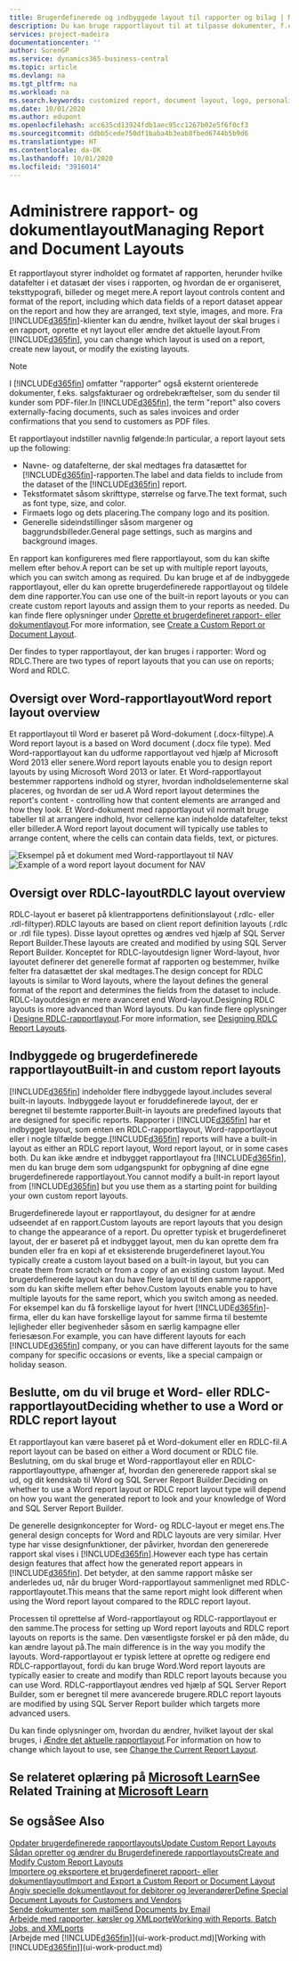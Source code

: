```yaml
---
title: Brugerdefinerede og indbyggede layout til rapporter og bilag | Microsoft Docs
description: Du kan bruge rapportlayout til at tilpasse dokumenter, f.eks. for at tilpasse skrifttype, logo eller sideindstillinger for PDF-filer, som du sender til kunderne.
services: project-madeira
documentationcenter: ''
author: SorenGP
ms.service: dynamics365-business-central
ms.topic: article
ms.devlang: na
ms.tgt_pltfrm: na
ms.workload: na
ms.search.keywords: customized report, document layout, logo, personalize
ms.date: 10/01/2020
ms.author: edupont
ms.openlocfilehash: acc635cd13924fdb1aec95cc1267b02e5f6f0cf3
ms.sourcegitcommit: ddbb5cede750df1baba4b3eab8fbed6744b5b9d6
ms.translationtype: HT
ms.contentlocale: da-DK
ms.lasthandoff: 10/01/2020
ms.locfileid: "3916014"
---
```

# <a name="managing-report-and-document-layouts"></a><span data-ttu-id="47c8a-103">Administrere rapport- og dokumentlayout</span><span class="sxs-lookup"><span data-stu-id="47c8a-103">Managing Report and Document Layouts</span></span>
<span data-ttu-id="47c8a-104">Et rapportlayout styrer indholdet og formatet af rapporten, herunder hvilke datafelter i et datasæt der vises i rapporten, og hvordan de er organiseret, teksttypografi, billeder og meget mere.</span><span class="sxs-lookup"><span data-stu-id="47c8a-104">A report layout controls content and format of the report, including which data fields of a report dataset appear on the report and how they are arranged, text style, images, and more.</span></span> <span data-ttu-id="47c8a-105">Fra [!INCLUDE[d365fin](includes/d365fin_md.md)]-klienter kan du ændre, hvilket layout der skal bruges i en rapport, oprette et nyt layout eller ændre det aktuelle layout.</span><span class="sxs-lookup"><span data-stu-id="47c8a-105">From [!INCLUDE[d365fin](includes/d365fin_md.md)], you can change which layout is used on a report, create new layout, or modify the existing layouts.</span></span>

> [!NOTE]  
>   <span data-ttu-id="47c8a-106">I [!INCLUDE[d365fin](includes/d365fin_md.md)] omfatter "rapporter" også eksternt orienterede dokumenter, f.eks. salgsfakturaer og ordrebekræftelser, som du sender til kunder som PDF-filer.</span><span class="sxs-lookup"><span data-stu-id="47c8a-106">In [!INCLUDE[d365fin](includes/d365fin_md.md)], the term "report" also covers externally-facing documents, such as sales invoices and order confirmations that you send to customers as PDF files.</span></span>

<span data-ttu-id="47c8a-107">Et rapportlayout indstiller navnlig følgende:</span><span class="sxs-lookup"><span data-stu-id="47c8a-107">In particular, a report layout sets up the following:</span></span>

* <span data-ttu-id="47c8a-108">Navne- og datafelterne, der skal medtages fra datasættet for [!INCLUDE[d365fin](includes/d365fin_md.md)]-rapporten.</span><span class="sxs-lookup"><span data-stu-id="47c8a-108">The label and data fields to include from the dataset of the [!INCLUDE[d365fin](includes/d365fin_md.md)] report.</span></span>
* <span data-ttu-id="47c8a-109">Tekstformatet såsom skrifttype, størrelse og farve.</span><span class="sxs-lookup"><span data-stu-id="47c8a-109">The text format, such as font type, size, and color.</span></span>
* <span data-ttu-id="47c8a-110">Firmaets logo og dets placering.</span><span class="sxs-lookup"><span data-stu-id="47c8a-110">The company logo and its position.</span></span>
* <span data-ttu-id="47c8a-111">Generelle sideindstillinger såsom margener og baggrundsbilleder.</span><span class="sxs-lookup"><span data-stu-id="47c8a-111">General page settings, such as margins and background images.</span></span>

<span data-ttu-id="47c8a-112">En rapport kan konfigureres med flere rapportlayout, som du kan skifte mellem efter behov.</span><span class="sxs-lookup"><span data-stu-id="47c8a-112">A report can be set up with multiple report layouts, which you can switch among as required.</span></span> <span data-ttu-id="47c8a-113">Du kan bruge et af de indbyggede rapportlayout, eller du kan oprette brugerdefinerede rapportlayout og tildele dem dine rapporter.</span><span class="sxs-lookup"><span data-stu-id="47c8a-113">You can use one of the built-in report layouts or you can create custom report layouts and assign them to your reports as needed.</span></span> <span data-ttu-id="47c8a-114">Du kan finde flere oplysninger under [Oprette et brugerdefineret rapport- eller dokumentlayout](ui-how-create-custom-report-layout.md).</span><span class="sxs-lookup"><span data-stu-id="47c8a-114">For more information, see [Create a Custom Report or Document Layout](ui-how-create-custom-report-layout.md).</span></span>

<span data-ttu-id="47c8a-115">Der findes to typer rapportlayout, der kan bruges i rapporter: Word og RDLC.</span><span class="sxs-lookup"><span data-stu-id="47c8a-115">There are two types of report layouts that you can use on reports; Word and RDLC.</span></span>

## <a name="word-report-layout-overview"></a><span data-ttu-id="47c8a-116">Oversigt over Word-rapportlayout</span><span class="sxs-lookup"><span data-stu-id="47c8a-116">Word report layout overview</span></span>
<span data-ttu-id="47c8a-117">Et rapportlayout til Word er baseret på Word-dokument (.docx-filtype).</span><span class="sxs-lookup"><span data-stu-id="47c8a-117">A Word report layout is a based on Word document (.docx file type).</span></span> <span data-ttu-id="47c8a-118">Med Word-rapportlayout kan du udforme rapportlayout ved hjælp af Microsoft Word 2013 eller senere.</span><span class="sxs-lookup"><span data-stu-id="47c8a-118">Word report layouts enable you to design report layouts by using Microsoft Word 2013 or later.</span></span> <span data-ttu-id="47c8a-119">Et Word-rapportlayout bestemmer rapportens indhold og styrer, hvordan indholdselementerne skal placeres, og hvordan de ser ud.</span><span class="sxs-lookup"><span data-stu-id="47c8a-119">A Word report layout determines the report's content - controlling how that content elements are arranged and how they look.</span></span> <span data-ttu-id="47c8a-120">Et Word-dokument med rapportlayout vil normalt bruge tabeller til at arrangere indhold, hvor cellerne kan indeholde datafelter, tekst eller billeder.</span><span class="sxs-lookup"><span data-stu-id="47c8a-120">A Word report layout document will typically use tables to arrange content, where the cells can contain data fields, text, or pictures.</span></span>

 <span data-ttu-id="47c8a-121">![Eksempel på et dokument med Word-rapportlayout til NAV](media/nav_wordreportlayout_edit_in_word_example.png "NAV_WordReportLayout_Edit_In_Word_Example")</span><span class="sxs-lookup"><span data-stu-id="47c8a-121">![Example of a word report layout document for NAV](media/nav_wordreportlayout_edit_in_word_example.png "NAV_WordReportLayout_Edit_In_Word_Example")</span></span>  

## <a name="rdlc-layout-overview"></a><span data-ttu-id="47c8a-122">Oversigt over RDLC-layout</span><span class="sxs-lookup"><span data-stu-id="47c8a-122">RDLC layout overview</span></span>
<span data-ttu-id="47c8a-123">RDLC-layout er baseret på klientrapportens definitionslayout (.rdlc- eller .rdl-filtyper).</span><span class="sxs-lookup"><span data-stu-id="47c8a-123">RDLC layouts are based on client report definition layouts (.rdlc or .rdl file types).</span></span> <span data-ttu-id="47c8a-124">Disse layout oprettes og ændres ved hjælp af SQL Server Report Builder.</span><span class="sxs-lookup"><span data-stu-id="47c8a-124">These layouts are created and modified by using SQL Server Report Builder.</span></span> <span data-ttu-id="47c8a-125">Konceptet for RDLC-layoutdesign ligner Word-layout, hvor layoutet definerer det generelle format af rapporten og bestemmer, hvilke felter fra datasættet der skal medtages.</span><span class="sxs-lookup"><span data-stu-id="47c8a-125">The design concept for RDLC layouts is similar to Word layouts, where the layout defines the general format of the report and determines the fields from the dataset to include.</span></span> <span data-ttu-id="47c8a-126">RDLC-layoutdesign er mere avanceret end Word-layout.</span><span class="sxs-lookup"><span data-stu-id="47c8a-126">Designing RDLC layouts is more advanced than Word layouts.</span></span> <span data-ttu-id="47c8a-127">Du kan finde flere oplysninger i [Designe RDLC-rapportlayout](/dynamics-nav/Designing-RDLC-Report-Layouts).</span><span class="sxs-lookup"><span data-stu-id="47c8a-127">For more information, see [Designing RDLC Report Layouts](/dynamics-nav/Designing-RDLC-Report-Layouts).</span></span>

## <a name="built-in-and-custom-report-layouts"></a><span data-ttu-id="47c8a-128">Indbyggede og brugerdefinerede rapportlayout</span><span class="sxs-lookup"><span data-stu-id="47c8a-128">Built-in and custom report layouts</span></span>
[!INCLUDE[d365fin](includes/d365fin_md.md)] <span data-ttu-id="47c8a-129">indeholder flere indbyggede layout.</span><span class="sxs-lookup"><span data-stu-id="47c8a-129">includes several built-in layouts.</span></span> <span data-ttu-id="47c8a-130">Indbyggede layout er foruddefinerede layout, der er beregnet til bestemte rapporter.</span><span class="sxs-lookup"><span data-stu-id="47c8a-130">Built-in layouts are predefined layouts that are designed for specific reports.</span></span> <span data-ttu-id="47c8a-131">Rapporter i [!INCLUDE[d365fin](includes/d365fin_md.md)] har et indbygget layout, som enten en RDLC-rapportlayout, Word-rapportlayout eller i nogle tilfælde begge.</span><span class="sxs-lookup"><span data-stu-id="47c8a-131">[!INCLUDE[d365fin](includes/d365fin_md.md)] reports will have a built-in layout as either an RDLC report layout, Word report layout, or in some cases both.</span></span> <span data-ttu-id="47c8a-132">Du kan ikke ændre et indbygget rapportlayout fra [!INCLUDE[d365fin](includes/d365fin_md.md)], men du kan bruge dem som udgangspunkt for opbygning af dine egne brugerdefinerede rapportlayout.</span><span class="sxs-lookup"><span data-stu-id="47c8a-132">You cannot modify a built-in report layout from [!INCLUDE[d365fin](includes/d365fin_md.md)] but you use them as a starting point for building your own custom report layouts.</span></span>

<span data-ttu-id="47c8a-133">Brugerdefinerede layout er rapportlayout, du designer for at ændre udseendet af en rapport.</span><span class="sxs-lookup"><span data-stu-id="47c8a-133">Custom layouts are report layouts that you design to change the appearance of a report.</span></span> <span data-ttu-id="47c8a-134">Du opretter typisk et brugerdefineret layout, der er baseret på et indbygget layout, men du kan oprette dem fra bunden eller fra en kopi af et eksisterende brugerdefineret layout.</span><span class="sxs-lookup"><span data-stu-id="47c8a-134">You typically create a custom layout based on a built-in layout, but you can create them from scratch or from a copy of an existing custom layout.</span></span> <span data-ttu-id="47c8a-135">Med brugerdefinerede layout kan du have flere layout til den samme rapport, som du kan skifte mellem efter behov.</span><span class="sxs-lookup"><span data-stu-id="47c8a-135">Custom layouts enable you to have multiple layouts for the same report, which you switch among as needed.</span></span> <span data-ttu-id="47c8a-136">For eksempel kan du få forskellige layout for hvert [!INCLUDE[d365fin](includes/d365fin_md.md)]-firma, eller du kan have forskellige layout for samme firma til bestemte lejligheder eller begivenheder såsom en særlig kampagne eller feriesæson.</span><span class="sxs-lookup"><span data-stu-id="47c8a-136">For example, you can have different layouts for each [!INCLUDE[d365fin](includes/d365fin_md.md)] company, or you can have different layouts for the same company for specific occasions or events, like a special campaign or holiday season.</span></span>

## <a name="deciding-whether-to-use-a-word-or-rdlc-report-layout"></a><span data-ttu-id="47c8a-137">Beslutte, om du vil bruge et Word- eller RDLC-rapportlayout</span><span class="sxs-lookup"><span data-stu-id="47c8a-137">Deciding whether to use a Word or RDLC report layout</span></span>
<span data-ttu-id="47c8a-138">Et rapportlayout kan være baseret på et Word-dokument eller en RDLC-fil.</span><span class="sxs-lookup"><span data-stu-id="47c8a-138">A report layout can be based on either a Word document or RDLC file.</span></span> <span data-ttu-id="47c8a-139">Beslutning, om du skal bruge et Word-rapportlayout eller en RDLC-rapportlayouttype, afhænger af, hvordan den genererede rapport skal se ud, og dit kendskab til Word og SQL Server Report Builder.</span><span class="sxs-lookup"><span data-stu-id="47c8a-139">Deciding on whether to use a Word report layout or RDLC report layout type will depend on how you want the generated report to look and your knowledge of Word and SQL Server Report Builder.</span></span>

<span data-ttu-id="47c8a-140">De generelle designkoncepter for Word- og RDLC-layout er meget ens.</span><span class="sxs-lookup"><span data-stu-id="47c8a-140">The general design concepts for Word and RDLC layouts are very similar.</span></span> <span data-ttu-id="47c8a-141">Hver type har visse designfunktioner, der påvirker, hvordan den genererede rapport skal vises i [!INCLUDE[d365fin](includes/d365fin_md.md)].</span><span class="sxs-lookup"><span data-stu-id="47c8a-141">However each type has certain design features that affect how the generated report appears in [!INCLUDE[d365fin](includes/d365fin_md.md)].</span></span> <span data-ttu-id="47c8a-142">Det betyder, at den samme rapport måske ser anderledes ud, når du bruger Word-rapportlayout sammenlignet med RDLC-rapportlayoutet.</span><span class="sxs-lookup"><span data-stu-id="47c8a-142">This means that the same report might look different when using the Word report layout compared to the RDLC report layout.</span></span>

<span data-ttu-id="47c8a-143">Processen til oprettelse af Word-rapportlayout og RDLC-rapportlayout er den samme.</span><span class="sxs-lookup"><span data-stu-id="47c8a-143">The process for setting up Word report layouts and RDLC report layouts on reports is the same.</span></span> <span data-ttu-id="47c8a-144">Den væsentligste forskel er på den måde, du kan ændre layout på.</span><span class="sxs-lookup"><span data-stu-id="47c8a-144">The main difference is in the way you modify the layouts.</span></span> <span data-ttu-id="47c8a-145">Word-rapportlayout er typisk lettere at oprette og redigere end RDLC-rapportlayout, fordi du kan bruge Word.</span><span class="sxs-lookup"><span data-stu-id="47c8a-145">Word report layouts are typically easier to create and modify than RDLC report layouts because you can use Word.</span></span> <span data-ttu-id="47c8a-146">RDLC-rapportlayout ændres ved hjælp af SQL Server Report Builder, som er beregnet til mere avancerede brugere.</span><span class="sxs-lookup"><span data-stu-id="47c8a-146">RDLC report layouts are modified by using SQL Server Report builder which targets more advanced users.</span></span>

<span data-ttu-id="47c8a-147">Du kan finde oplysninger om, hvordan du ændrer, hvilket layout der skal bruges, i [Ændre det aktuelle rapportlayout](ui-how-change-layout-currently-used-report.md).</span><span class="sxs-lookup"><span data-stu-id="47c8a-147">For information on how to change which layout to use, see [Change the Current Report Layout](ui-how-change-layout-currently-used-report.md).</span></span>

## <a name="see-related-training-at-microsoft-learn"></a><span data-ttu-id="47c8a-148">Se relateret oplæring på [Microsoft Learn](/learn/modules/change-documents-dynamics-365-business-central/index)</span><span class="sxs-lookup"><span data-stu-id="47c8a-148">See Related Training at [Microsoft Learn](/learn/modules/change-documents-dynamics-365-business-central/index)</span></span>

## <a name="see-also"></a><span data-ttu-id="47c8a-149">Se også</span><span class="sxs-lookup"><span data-stu-id="47c8a-149">See Also</span></span>
[<span data-ttu-id="47c8a-150">Opdater brugerdefinerede rapportlayouts</span><span class="sxs-lookup"><span data-stu-id="47c8a-150">Update Custom Report Layouts</span></span>](ui-update-report-layouts.md)  
[<span data-ttu-id="47c8a-151">Sådan opretter og ændrer du Brugerdefinerede rapportlayouts</span><span class="sxs-lookup"><span data-stu-id="47c8a-151">Create and Modify Custom Report Layouts</span></span>](ui-how-create-custom-report-layout.md)  
[<span data-ttu-id="47c8a-152">Importere og eksportere et brugerdefineret rapport- eller dokumentlayout</span><span class="sxs-lookup"><span data-stu-id="47c8a-152">Import and Export a Custom Report or Document Layout</span></span>](ui-how-import-and-export-report-layout.md)  
[<span data-ttu-id="47c8a-153">Angiv specielle dokumentlayout for debitorer og leverandører</span><span class="sxs-lookup"><span data-stu-id="47c8a-153">Define Special Document Layouts for Customers and Vendors</span></span>](ui-define-customer-vendor-document-layouts.md)  
[<span data-ttu-id="47c8a-154">Sende dokumenter som mail</span><span class="sxs-lookup"><span data-stu-id="47c8a-154">Send Documents by Email</span></span>](ui-how-send-documents-email.md)  
[<span data-ttu-id="47c8a-155">Arbejde med rapporter, kørsler og XMLporte</span><span class="sxs-lookup"><span data-stu-id="47c8a-155">Working with Reports, Batch Jobs, and XMLports</span></span>](ui-work-report.md)  
<span data-ttu-id="47c8a-156">[Arbejde med [!INCLUDE[d365fin](includes/d365fin_md.md)]](ui-work-product.md)</span><span class="sxs-lookup"><span data-stu-id="47c8a-156">[Working with [!INCLUDE[d365fin](includes/d365fin_md.md)]](ui-work-product.md)</span></span>  
